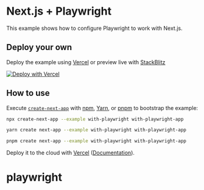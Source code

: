 # Next.js + Playwright

This example shows how to configure Playwright to work with Next.js.

## Deploy your own

Deploy the example using [Vercel](https://vercel.com?utm_source=github&utm_medium=readme&utm_campaign=next-example) or preview live with [StackBlitz](https://stackblitz.com/github/vercel/next.js/tree/canary/examples/with-playwright)

[![Deploy with Vercel](https://vercel.com/button)](https://vercel.com/new/clone?repository-url=https://github.com/vercel/next.js/tree/canary/examples/with-playwright&project-name=with-playwright&repository-name=with-playwright)

## How to use

Execute [`create-next-app`](https://github.com/vercel/next.js/tree/canary/packages/create-next-app) with [npm](https://docs.npmjs.com/cli/init), [Yarn](https://yarnpkg.com/lang/en/docs/cli/create/), or [pnpm](https://pnpm.io) to bootstrap the example:

```bash
npx create-next-app --example with-playwright with-playwright-app
```

```bash
yarn create next-app --example with-playwright with-playwright-app
```

```bash
pnpm create next-app --example with-playwright with-playwright-app
```

Deploy it to the cloud with [Vercel](https://vercel.com/new?utm_source=github&utm_medium=readme&utm_campaign=next-example) ([Documentation](https://nextjs.org/docs/deployment)).
# playwright
